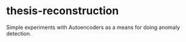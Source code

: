 # thesis-reconstruction
Simple experiments with Autoencoders as a means for doing anomaly detection.
